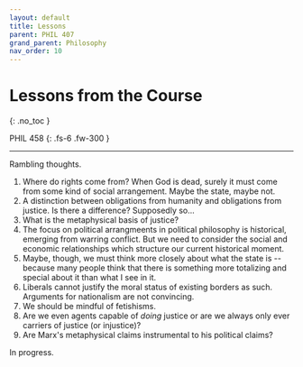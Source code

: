 ```yaml
---
layout: default
title: Lessons
parent: PHIL 407
grand_parent: Philosophy
nav_order: 10
---
```


# Lessons from the Course
{: .no_toc }

PHIL 458
{: .fs-6 .fw-300 }

---

Rambling thoughts.

1. Where do rights come from? When God is dead, surely it must come from some kind of social arrangement. Maybe the state, maybe not.
2. A distinction between obligations from humanity and obligations from justice. Is there a difference? Supposedly so...
3. What is the metaphysical basis of justice?
4. The focus on political arrangmeents in political philosophy is historical, emerging from warring conflict. But we need to consider the social and economic relationships which structure our current historical moment.
5. Maybe, though, we must think more closely about what the state is -- because many people think that there is something more totalizing and special about it than what I see in it.
6. Liberals cannot justify the moral status of existing borders as such. Arguments for nationalism are not convincing.
7. We should be mindful of fetishisms.
8. Are we even agents capable of *doing* justice or are we always only ever carriers of justice (or injustice)?
9. Are Marx's metaphysical claims instrumental to his political claims?

In progress.






















